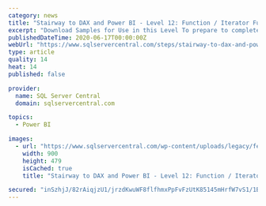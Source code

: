 ```yaml
---
category: news
title: "Stairway to DAX and Power BI - Level 12: Function / Iterator Function Pairs: The DAX CountA() and CountAX() Functions"
excerpt: "Download Samples for Use in this Level To prepare to complete the steps of the hands-on practice in this Level, you’ll need to download the sample Power BI file we’ll be using. The project ..."
publishedDateTime: 2020-06-17T00:00:00Z
webUrl: "https://www.sqlservercentral.com/steps/stairway-to-dax-and-power-bi-level-12-function-iterator-function-pairs-the-dax-counta-and-countax-functions"
type: article
quality: 14
heat: 14
published: false

provider:
  name: SQL Server Central
  domain: sqlservercentral.com

topics:
  - Power BI

images:
  - url: "https://www.sqlservercentral.com/wp-content/uploads/legacy/fe5ef968727133c0249391a48f9273d1a5e8d8ff/33775.png"
    width: 900
    height: 479
    isCached: true
    title: "Stairway to DAX and Power BI - Level 12: Function / Iterator Function Pairs: The DAX CountA() and CountAX() Functions"

secured: "inSzhjJ/82rAiqjzU1/jrzdKwuWF8flfhmxPpFvFzUtK85145mHrfW7vS1/1B/onhH4H3G4pj7eFzUgbGjyj6pDZwpK7qMe+Edz+PAbuX8cv06o3nerKry5XUeq0Rd+3l3lQjOEdLG3M2uZ5yz11j5N+vjO6fVBvQSJsWkNzv9Zark0SZt/1Nl/pzr3OqHvnIMnBU0y3C+eosmnmQRQePv/16JkbylvYM+DUzv7IsmVnwOnxcjdg2k/jP7txoeHKwyzGWcR9bidOUsf+2IFB8yDl4cEAOdgDXjM39xIcp1SV+XrBlgqBqfx0H3idy4wQviIhDbAgnNASpQX+GG1UPw==;6nG3GhgLdVGr8ludV1kyOA=="
---
```


